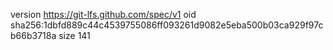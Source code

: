 version https://git-lfs.github.com/spec/v1
oid sha256:1dbfd889c44c4539755086ff093261d9082e5eba500b03ca929f97cb66b3718a
size 141
